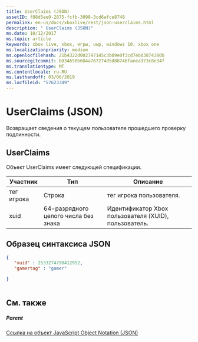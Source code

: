 ```yaml
---
title: UserClaims (JSON)
assetID: f88d5ee0-2875-fcfb-3098-3cd6afce8748
permalink: en-us/docs/xboxlive/rest/json-userclaims.html
description: " UserClaims (JSON)"
ms.date: 10/12/2017
ms.topic: article
keywords: xbox live, xbox, игры, uwp, windows 10, xbox one
ms.localizationpriority: medium
ms.openlocfilehash: 21b4322d002747145c3b09e0f3cd7eb03874380b
ms.sourcegitcommit: b034650b684a767274d5d88746faeea373c8e34f
ms.translationtype: MT
ms.contentlocale: ru-RU
ms.lasthandoff: 03/06/2019
ms.locfileid: "57623349"
---
```

# <a name="userclaims-json"></a>UserClaims (JSON)
Возвращает сведения о текущем пользователе прошедшего проверку подлинности. 
<a id="ID4EN"></a>

 
## <a name="userclaims"></a>UserClaims
 
Объект UserClaims имеет следующей спецификации.
 
| Участник| Тип| Описание| 
| --- | --- | --- | 
| тег игрока| Строка| тег игрока пользователя.| 
| xuid| 64-разрядного целого числа без знака| Идентификатор Xbox пользователя (XUID), пользователь.| 
  
<a id="ID4EZB"></a>

 
## <a name="sample-json-syntax"></a>Образец синтаксиса JSON
 

```json
{
   "xuid" : 2533274790412952,
   "gamertag" : "gamer"

}
    
```

  
<a id="ID4ECC"></a>

 
## <a name="see-also"></a>См. также
 
<a id="ID4EEC"></a>

 
##### <a name="parent"></a>Parent 

[Ссылка на объект JavaScript Object Notation (JSON)](atoc-xboxlivews-reference-json.md)

   